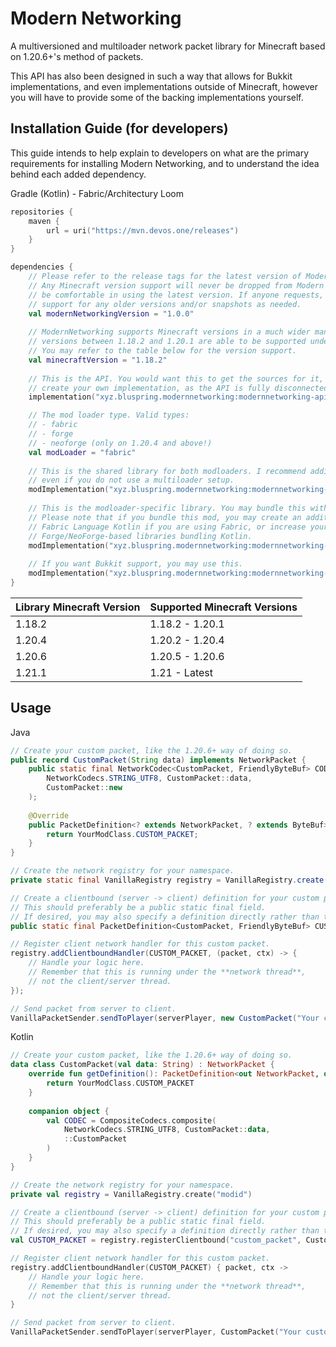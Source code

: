 # Modern Networking
A multiversioned and multiloader network packet library for Minecraft based on 1.20.6+'s method of packets.

This API has also been designed in such a way that allows for Bukkit implementations, and even implementations outside
of Minecraft, however you will have to provide some of the backing implementations yourself.

## Installation Guide (for developers)

This guide intends to help explain to developers on what are the primary requirements for installing
Modern Networking, and to understand the idea behind each added dependency.

Gradle (Kotlin) - Fabric/Architectury Loom
```kts
repositories {
    maven {
        url = uri("https://mvn.devos.one/releases")
    }
}

dependencies {
    // Please refer to the release tags for the latest version of Modern Networking.
    // Any Minecraft version support will never be dropped from Modern Networking, so you can
    // be comfortable in using the latest version. If anyone requests, I might also provide
    // support for any older versions and/or snapshots as needed. 
    val modernNetworkingVersion = "1.0.0"
    
    // ModernNetworking supports Minecraft versions in a much wider manner, where
    // versions between 1.18.2 and 1.20.1 are able to be supported under one version.
    // You may refer to the table below for the version support.
    val minecraftVersion = "1.18.2"
    
    // This is the API. You would want this to get the sources for it, or if you want to
    // create your own implementation, as the API is fully disconnected from Minecraft itself.
    implementation("xyz.bluspring.modernnetworking:modernnetworking-api:$modernNetworkingVersion")

    // The mod loader type. Valid types:
    // - fabric
    // - forge
    // - neoforge (only on 1.20.4 and above!)
    val modLoader = "fabric"
    
    // This is the shared library for both modloaders. I recommend adding this for having sources data,
    // even if you do not use a multiloader setup.
    modImplementation("xyz.bluspring.modernnetworking:modernnetworking-common:$modernNetworkingVersion+$minecraftVersion")
    
    // This is the modloader-specific library. You may bundle this with your mod if you want.
    // Please note that if you bundle this mod, you may create an additional dependency on
    // Fabric Language Kotlin if you are using Fabric, or increase your mod's JAR size due to the
    // Forge/NeoForge-based libraries bundling Kotlin.
    modImplementation("xyz.bluspring.modernnetworking:modernnetworking-$modLoader:$modernNetworkingVersion+$minecraftVersion")
    
    // If you want Bukkit support, you may use this.
    modImplementation("xyz.bluspring.modernnetworking:modernnetworking-bukkit:$modernNetworkingVersion")
}
```

| Library Minecraft Version | Supported Minecraft Versions |
|---------------------------|------------------------------|
| 1.18.2                    | 1.18.2 - 1.20.1              |
| 1.20.4                    | 1.20.2 - 1.20.4              |
| 1.20.6                    | 1.20.5 - 1.20.6              |
| 1.21.1                    | 1.21 - Latest                |

## Usage

Java
```java
// Create your custom packet, like the 1.20.6+ way of doing so.
public record CustomPacket(String data) implements NetworkPacket {
    public static final NetworkCodec<CustomPacket, FriendlyByteBuf> CODEC = CompositeCodecs.composite(
        NetworkCodecs.STRING_UTF8, CustomPacket::data,
        CustomPacket::new
    );
    
    @Override
    public PacketDefinition<? extends NetworkPacket, ? extends ByteBuf> getDefinition() {
        return YourModClass.CUSTOM_PACKET; 
    }
}

// Create the network registry for your namespace.
private static final VanillaRegistry registry = VanillaRegistry.create("modid");

// Create a clientbound (server -> client) definition for your custom packet.
// This should preferably be a public static final field.
// If desired, you may also specify a definition directly rather than the ID and codec.
public static final PacketDefinition<CustomPacket, FriendlyByteBuf> CUSTOM_PACKET = registry.registerClientbound("custom_packet", CustomPacket.CODEC);

// Register client network handler for this custom packet.
registry.addClientboundHandler(CUSTOM_PACKET, (packet, ctx) -> {
    // Handle your logic here.
    // Remember that this is running under the **network thread**,
    // not the client/server thread.
});

// Send packet from server to client.
VanillaPacketSender.sendToPlayer(serverPlayer, new CustomPacket("Your custom data here"));
```

Kotlin
```kotlin
// Create your custom packet, like the 1.20.6+ way of doing so.
data class CustomPacket(val data: String) : NetworkPacket {
    override fun getDefinition(): PacketDefinition<out NetworkPacket, out ByteBuf> {
        return YourModClass.CUSTOM_PACKET
    }
    
    companion object {
        val CODEC = CompositeCodecs.composite(
            NetworkCodecs.STRING_UTF8, CustomPacket::data,
            ::CustomPacket
        )
    }
}

// Create the network registry for your namespace.
private val registry = VanillaRegistry.create("modid")

// Create a clientbound (server -> client) definition for your custom packet.
// This should preferably be a public static final field.
// If desired, you may also specify a definition directly rather than the ID and codec.
val CUSTOM_PACKET = registry.registerClientbound("custom_packet", CustomPacket.CODEC)

// Register client network handler for this custom packet.
registry.addClientboundHandler(CUSTOM_PACKET) { packet, ctx ->
    // Handle your logic here.
    // Remember that this is running under the **network thread**,
    // not the client/server thread.
}

// Send packet from server to client.
VanillaPacketSender.sendToPlayer(serverPlayer, CustomPacket("Your custom data here"))
```